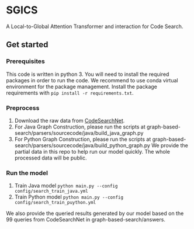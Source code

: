 # SGICS
A Local-to-Global Attention Transformer and interaction for Code Search.
## Get started
### Prerequisites
This code is written in python 3. You will need to install the required packages in order to run the code.
We recommend to use conda virtual environment for the package management. Install the package requirements with ```pip install -r requirements.txt```.
### Preprocess
1. Download the raw data from [CodeSearchNet](https://github.com/github/CodeSearchNet). 
2. For Java Graph Construction, please run the scripts at graph-based-search/parsers/sourcecode/java/build_java_graph.py
3. For Python Graph Construction, please run the scripts at graph-based-search/parsers/sourcecode/java/build_python_graph.py
We provide the partial data in this repo to help run our model quickly. The whole processed data will be public.
### Run the model
1. Train Java model ```python main.py --config config/search_train_java.yml```
2. Train Python model ```python main.py --config config/search_train_puython.yml```

We also provide the queried results generated by our model based on the 99 queries from CodeSearchNet in graph-based-search/answers.
